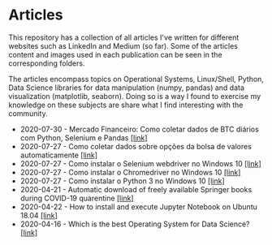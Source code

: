 # Articles
This repository has a collection of all articles I've written for different websites such as LinkedIn and Medium (so far). Some of the articles content and images used in each publication can be seen in the corresponding folders.

The articles encompass topics on Operational Systems, Linux/Shell, Python, Data Science libraries for data manipulation (numpy, pandas) and data visualization (matplotlib, seaborn). Doing so is a way I found to exercise my knowledge on these subjects are share what I find interesting with the community.

* 2020-07-30 - Mercado Financeiro: Como coletar dados de BTC diários com Python, Selenium e Pandas [[link]](https://medium.com/@joaolggross/mercado-financeiro-como-coletar-dados-de-btc-di%C3%A1rios-com-python-selenium-e-pandas-59ab0b3b39f0)
* 2020-07-27 - Como coletar dados sobre opções da bolsa de valores automaticamente [[link]](https://www.linkedin.com/pulse/como-coletar-dados-sobre-op%25C3%25A7%25C3%25B5es-da-bolsa-de-valores-jo%25C3%25A3o-gross)
* 2020-07-27 - Como instalar o Selenium webdriver no Windows 10 [[link]](https://www.linkedin.com/pulse/como-instalar-o-selenium-webdriver-windows-10-jo%25C3%25A3o-gross/)
* 2020-07-27 - Como instalar o Chromedriver no Windows 10 [[link]](https://www.linkedin.com/pulse/como-instalar-o-chromedriver-windows-10-jo%25C3%25A3o-gross)
* 2020-07-27 - Como instalar o Python 3 no Windows 10 [[link]](https://www.linkedin.com/pulse/como-instalar-o-python-3-windows-10-jo%25C3%25A3o-gross/)
* 2020-04-21 - Automatic download of freely available Springer books during COVID-19 quarentine [[link]](https://medium.com/@joaolggross/automatic-download-of-freely-available-springer-books-during-covid-19-quarentine-7923ebd2a802)
* 2020-04-22 - How to install and execute Jupyter Notebook on Ubuntu 18.04 [[link]](https://medium.com/@joaolggross/how-to-install-and-execute-jupyter-notebook-on-ubuntu-18-04-d5b37159bd8e)
* 2020-04-16 - Which is the best Operating System for Data Science? [[link]](https://www.linkedin.com/pulse/which-best-operating-system-data-science-jo%C3%A3o-gross/)

